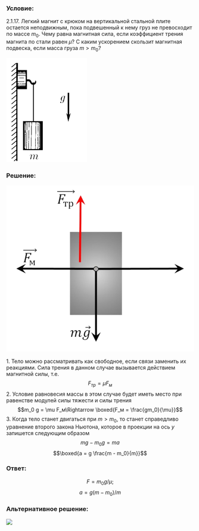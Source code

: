 ###  Условие: 

$2.1.17.$ Легкий магнит с крюком на вертикальной стальной плите остается неподвижным, пока подвешенный к нему груз не превосходит по массе $m_0$. Чему равна магнитная сила, если коэффициент трения магнита по стали равен $\mu$? С каким ускорением скользит магнитная подвеска, если масса груза $m > m_0$? 

![ К задаче 2.1.17 |217x280, 21%](../../img/2.1.17/statement.png)

###  Решение: 

![ Силы действующие на магнит |530x470, 42%](../../img/2.1.17/sol.png)

1\. Тело можно рассматривать как свободное, если связи заменить их реакциями. Сила трения в данном случае вызывается действием магнитной силы, т.е. $$F_{тр} = \mu F_м$$ 2\. Условие равновесия массы в этом случае будет иметь место при равенстве модулей силы тяжести и силы трения $$m_0 g = \mu F_м\Rightarrow \boxed{F_м = \frac{gm_0}{\mu}}$$ 3\. Когда тело станет двигаться при $m > m_0$, то станет справедливо уравнение второго закона Ньютона, которое в проекции на ось $у$ запишется следующим образом $$mg - m_0 g = ma$$ $$\boxed{a = g \frac{m - m_0}{m}}$$ 

###  Ответ: 

$$F = m_0g/\mu ;$$ $$a = g(m − m_0)/m$$ 

###  Альтернативное решение: 

![](https://www.youtube.com/embed/9p_hMsd0BGw?t=141) 
